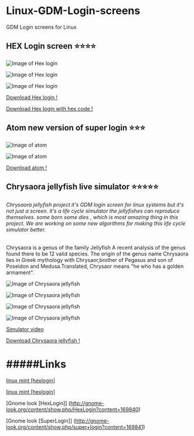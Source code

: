 # Linux-GDM-Login-screens
GDM Login screens for Linux 





## HEX Login screen :star::star::star::star:

![Image of Hex login](https://raw.githubusercontent.com/codex8/Linux-GDM-Login-screens/master/HexLogin/screen.png)

![Image of Hex login](http://linuxmint-art.org/CONTENT/content-m2/m168771-2.png)

![Image of Hex login](http://linuxmint-art.org/CONTENT/content-m3/m168771-3.png)


[Download Hex login !](https://github.com/codex8/Linux-GDM-Login-screens/blob/master/Builds/atoms.tar.gz?raw=true)


[Download Hex login with hex code !](https://github.com/codex8/Linux-GDM-Login-screens/blob/master/Builds/HexLoginwithhexcolor.tar.gz?raw=true)

## Atom  new version of super login :star::star::star:

![Image of atom](https://raw.githubusercontent.com/codex8/Linux-GDM-Login-screens/master/atom/screen.png)

![Image of atom](http://linuxmint-art.org/CONTENT/content-m2/m168772-2.png)


[Download atom !](https://github.com/codex8/Linux-GDM-Login-screens/blob/master/Builds/atoms.tar.gz?raw=true)


## Chrysaora jellyfish live simulator :star::star::star::star::star:



###### Chrysaora jellyfish project it's GDM login screen for linux systems but it's not just a screen. it's a life cycle simulator the jellyfishes can reproduce themselves. some born some dies , which is most amazing thing in this project. We are working on some new algorithms for making this life cycle simulator better. 
Chrysaora is a genus of the family Jellyfish
A recent analysis of the genus found there to be 12 valid species.
The origin of the genus name Chrysaora lies in Greek mythology with Chrysaor,brother of Pegasus and son of Poseidon and Medusa.Translated, Chrysaor means "he who has a golden armament".


![Image of Chrysaora jellyfish](https://pbs.twimg.com/media/CPN6qTNWIAARqdg.png)

![Image of Chrysaora jellyfish](https://pbs.twimg.com/media/CPN6qFrWoAAR5p7.png)

![Image of Chrysaora jellyfish](https://pbs.twimg.com/media/CPN6pvOWgAAvZ8A.png)

![Image of Chrysaora jellyfish](https://pbs.twimg.com/media/CPN6qOvWcAAj1UQ.png)


[Simulator video](https://www.youtube.com/watch?v=5R2gBxvjNqs)


[Download Chrysaora jellyfish !](http://ilmtechnosolutions.com/wp-content/uploads/jellyfish.tar.gz)




#####Links
=====

[linux mint [hexlogin]](http://linuxmint-art.org/content/show.php/HexLogin?content=168771)

[linux mint [hexlogin]](http://linuxmint-art.org/content/show.php/SuperLogin?content=168772)


[Gnome look [HexLogin]]  (http://gnome-look.org/content/show.php/HexLogin?content=169840)

[Gnome look [SuperLogin]] (http://gnome-look.org/content/show.php/super+login?content=169841)
